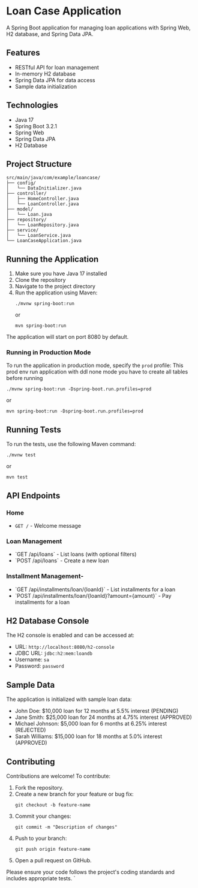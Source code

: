# Loan Case Application

A Spring Boot application for managing loan applications with Spring Web, H2 database, and Spring Data JPA.

## Features

- RESTful API for loan management
- In-memory H2 database
- Spring Data JPA for data access
- Sample data initialization

## Technologies

- Java 17
- Spring Boot 3.2.1
- Spring Web
- Spring Data JPA
- H2 Database

## Project Structure

```
src/main/java/com/example/loancase/
├── config/
│   └── DataInitializer.java
├── controller/
│   ├── HomeController.java
│   └── LoanController.java
├── model/
│   └── Loan.java
├── repository/
│   └── LoanRepository.java
├── service/
│   └── LoanService.java
└── LoanCaseApplication.java
```

## Running the Application

1. Make sure you have Java 17 installed
2. Clone the repository
3. Navigate to the project directory
4. Run the application using Maven:
   ```
   ./mvnw spring-boot:run
   ```
   or
   ```
   mvn spring-boot:run
   ```

The application will start on port 8080 by default.

### Running in Production Mode

To run the application in production mode, specify the `prod` profile:
This prod env run application with ddl none mode you have to create all tables before running
```
./mvnw spring-boot:run -Dspring-boot.run.profiles=prod
```
or
```
mvn spring-boot:run -Dspring-boot.run.profiles=prod
```

## Running Tests

To run the tests, use the following Maven command:
```
./mvnw test
```
or
```
mvn test
```

## API Endpoints

### Home
- `GET /` - Welcome message

### Loan Management
- \`GET /api/loans\` \- List loans (with optional filters)
- \`POST /api/loans\` \- Create a new loan

### Installment Management- 
- \`GET /api/installments/loan/{loanId}\` \- List installments for a loan
- \`POST /api/installments/loan/{loanId}?amount={amount}\` \- Pay installments for a loan

## H2 Database Console

The H2 console is enabled and can be accessed at:
- URL: `http://localhost:8080/h2-console`
- JDBC URL: `jdbc:h2:mem:loandb`
- Username: `sa`
- Password: `password`

## Sample Data

The application is initialized with sample loan data:
- John Doe: $10,000 loan for 12 months at 5.5% interest (PENDING)
- Jane Smith: $25,000 loan for 24 months at 4.75% interest (APPROVED)
- Michael Johnson: $5,000 loan for 6 months at 6.25% interest (REJECTED)
- Sarah Williams: $15,000 loan for 18 months at 5.0% interest (APPROVED)

## Contributing

Contributions are welcome! To contribute:

1. Fork the repository.
2. Create a new branch for your feature or bug fix:
   ```
   git checkout -b feature-name
   ```
3. Commit your changes:
   ```
   git commit -m "Description of changes"
   ```
4. Push to your branch:
   ```
   git push origin feature-name
   ```
5. Open a pull request on GitHub.

Please ensure your code follows the project's coding standards and includes appropriate tests.
`